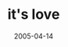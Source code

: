 ---
layout: base.njk
title : 'it&#39;s love' 
view_title : 'it&#39;s love' 
year : '2005' 
date : '2005-04-14' 
img_file : '/drawing/itslove.png' 
html_file : 'itslove' 
next_html : 'areyougoingtospendyourwhole.html' 
year_order : '71' 
permalink : "title/{{html_file}}.html"
---